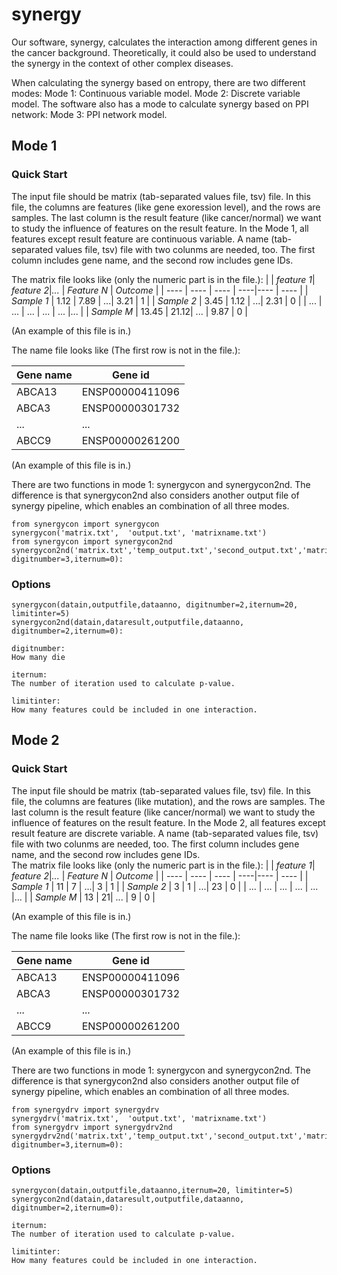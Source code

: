 # synergy
Our software, synergy, calculates the interaction among different genes in the cancer background. Theoretically, it could also be used to understand the synergy in the context of other complex diseases.

When calculating the synergy based on entropy, there are two different modes:
Mode 1: Continuous variable model. 
Mode 2: Discrete variable model.
The software also has a mode to calculate synergy based on PPI network:
Mode 3: PPI network model.

## Mode 1
### Quick Start
The input file should be matrix (tab-separated values file, tsv) file. In this file, the columns are features (like gene exoression level), and the rows are samples. 
The last column is the result feature (like cancer/normal) we want to study the influence of features on the result feature. In the Mode 1, all features except result feature 
are continuous variable. A name (tab-separated values file, tsv) file with two colunms are needed, too. The first column includes gene name, and the second row includes gene IDs. 

The matrix file looks like (only the numeric part is in the file.): 
|          | *feature 1*|  *feature 2*|*...* | *Feature N* | *Outcome* |
|  ----    |    ----  | ---- | ----|----  | ---- |
| *Sample 1* | 1.12     | 7.89 |  ...| 3.21 | 1    |
| *Sample 2* | 3.45     | 1.12 |  ...| 2.31 | 0    |
| ...      | ...      | ...  | ... | ...  |...   |
| *Sample M* | 13.45    | 21.12| ... | 9.87 | 0    |

(An example of this file is in.)

The name file looks like (The first row is not in the file.): 

|  Gene name   | Gene id  |
| ----  | ---- |
|ABCA13 |	ENSP00000411096 |
|ABCA3	| ENSP00000301732 |
| ...   | ...             |
|ABCC9  |	ENSP00000261200 |

(An example of this file is in.)

There are two functions in mode 1: synergycon and synergycon2nd.
The difference is that synergycon2nd also considers another output file of synergy pipeline, which enables an combination of all three modes.
```
from synergycon import synergycon
synergycon('matrix.txt',  'output.txt', 'matrixname.txt')
from synergycon import synergycon2nd
synergycon2nd('matrix.txt','temp_output.txt','second_output.txt','matrixname.txt', digitnumber=3,iternum=0):

```
### Options
```
synergycon(datain,outputfile,dataanno, digitnumber=2,iternum=20, limitinter=5)
synergycon2nd(datain,dataresult,outputfile,dataanno, digitnumber=2,iternum=0):

digitnumber:
How many die

iternum:
The number of iteration used to calculate p-value.

limitinter:
How many features could be included in one interaction.

```

## Mode 2
### Quick Start
The input file should be matrix (tab-separated values file, tsv) file. In this file, the columns are features (like mutation), and the rows are samples. 
The last column is the result feature (like cancer/normal) we want to study the influence of features on the result feature. In the Mode 2, all features except result feature 
are discrete variable. A name (tab-separated values file, tsv) file with two colunms are needed, too. The first column includes gene name, and the second row includes gene IDs.   
The matrix file looks like (only the numeric part is in the file.): 
|          | *feature 1*|  *feature 2*|*...* | *Feature N* | *Outcome* |
|  ----    |    ----  | ---- | ----|----  | ---- |
| *Sample 1* | 11     | 7 |  ...| 3 | 1    |
| *Sample 2* | 3     | 1 |  ...| 23 | 0    |
| ...      | ...      | ...  | ... | ...  |...   |
| *Sample M* | 13    | 21| ... | 9 | 0    |

(An example of this file is in.)

The name file looks like (The first row is not in the file.): 

|  Gene name   | Gene id  |
| ----  | ---- |
|ABCA13 |	ENSP00000411096 |
|ABCA3	| ENSP00000301732 |
| ...   | ...             |
|ABCC9  |	ENSP00000261200 |

(An example of this file is in.)

There are two functions in mode 1: synergycon and synergycon2nd.
The difference is that synergycon2nd also considers another output file of synergy pipeline, which enables an combination of all three modes.
```
from synergydrv import synergydrv
synergydrv('matrix.txt',  'output.txt', 'matrixname.txt')
from synergydrv import synergydrv2nd
synergydrv2nd('matrix.txt','temp_output.txt','second_output.txt','matrixname.txt', digitnumber=3,iternum=0):

```
### Options
```
synergycon(datain,outputfile,dataanno,iternum=20, limitinter=5)
synergycon2nd(datain,dataresult,outputfile,dataanno, digitnumber=2,iternum=0):

iternum:
The number of iteration used to calculate p-value.

limitinter:
How many features could be included in one interaction.


```
